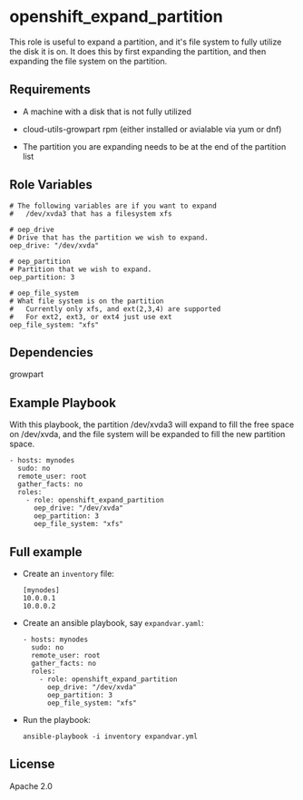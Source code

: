# openshift_expand_partition

This role is useful to expand a partition, and it's file system to
fully utilize the disk it is on.  It does this by first expanding the
partition, and then expanding the file system on the partition.

## Requirements

* A machine with a disk that is not fully utilized

* cloud-utils-growpart rpm (either installed or avialable via yum or dnf)

* The partition you are expanding needs to be at the end of the partition list

## Role Variables

```
# The following variables are if you want to expand
#   /dev/xvda3 that has a filesystem xfs

# oep_drive
# Drive that has the partition we wish to expand.
oep_drive: "/dev/xvda"

# oep_partition
# Partition that we wish to expand.
oep_partition: 3

# oep_file_system
# What file system is on the partition
#   Currently only xfs, and ext(2,3,4) are supported
#   For ext2, ext3, or ext4 just use ext
oep_file_system: "xfs"

```

## Dependencies

growpart

## Example Playbook

With this playbook, the partition /dev/xvda3 will expand to fill the free
space on /dev/xvda, and the file system will be expanded to fill the new
partition space.

    - hosts: mynodes
      sudo: no
      remote_user: root
      gather_facts: no
      roles:
        - role: openshift_expand_partition
          oep_drive: "/dev/xvda"
          oep_partition: 3
          oep_file_system: "xfs"


## Full example


* Create an `inventory` file:
    ```
    [mynodes]
    10.0.0.1
    10.0.0.2
    ```

* Create an ansible playbook, say `expandvar.yaml`:
    ```
    - hosts: mynodes
      sudo: no
      remote_user: root
      gather_facts: no
      roles:
        - role: openshift_expand_partition
          oep_drive: "/dev/xvda"
          oep_partition: 3
          oep_file_system: "xfs"

* Run the playbook:
    ```
    ansible-playbook -i inventory expandvar.yml
    ```

## License

Apache 2.0
